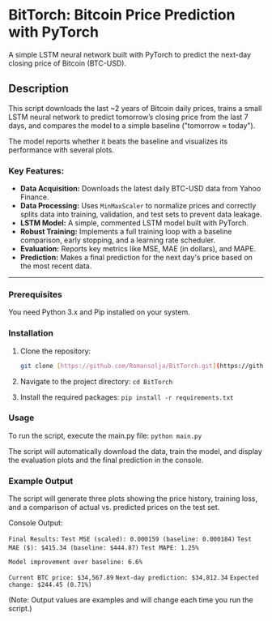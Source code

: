 # BitTorch: Bitcoin Price Prediction with PyTorch

A simple LSTM neural network built with PyTorch to predict the next-day closing price of Bitcoin (BTC-USD).

## Description

This script downloads the last ~2 years of Bitcoin daily prices, trains a small LSTM neural network to predict tomorrow’s closing price from the last 7 days, and compares the model to a simple baseline ("tomorrow ≈ today").

The model reports whether it beats the baseline and visualizes its performance with several plots.

### Key Features:
- **Data Acquisition:** Downloads the latest daily BTC-USD data from Yahoo Finance.
- **Data Processing:** Uses `MinMaxScaler` to normalize prices and correctly splits data into training, validation, and test sets to prevent data leakage.
- **LSTM Model:** A simple, commented LSTM model built with PyTorch.
- **Robust Training:** Implements a full training loop with a baseline comparison, early stopping, and a learning rate scheduler.
- **Evaluation:** Reports key metrics like MSE, MAE (in dollars), and MAPE.
- **Prediction:** Makes a final prediction for the next day's price based on the most recent data.

---

### Prerequisites

You need Python 3.x and Pip installed on your system.

### Installation

1. Clone the repository:
   ```sh
   git clone [https://github.com/Romansolja/BitTorch.git](https://github.com/Romansolja/BitTorch.git)

2. Navigate to the project directory:
     `cd BitTorch`

3. Install the required packages:
     `pip install -r requirements.txt`

### Usage

To run the script, execute the main.py file:
  `python main.py`

The script will automatically download the data, train the model, and display the evaluation plots and the final prediction in the console.

### Example Output

The script will generate three plots showing the price history, training loss, and a comparison of actual vs. predicted prices on the test set.

Console Output:

  `Final Results:`
  `Test MSE (scaled): 0.000159 (baseline: 0.000184)`
  `Test MAE ($): $415.34 (baseline: $444.87)`
  `Test MAPE: 1.25%`

  `Model improvement over baseline: 6.6%`

  `Current BTC price: $34,567.89`
  `Next-day prediction: $34,812.34`
  `Expected change: $244.45 (0.71%)`
  
(Note: Output values are examples and will change each time you run the script.)
